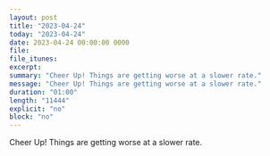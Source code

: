```yaml
---
layout: post
title: "2023-04-24"
today: "2023-04-24"
date: 2023-04-24 00:00:00 0000
file:
file_itunes:
excerpt:
summary: "Cheer Up! Things are getting worse at a slower rate."
message: "Cheer Up! Things are getting worse at a slower rate."
duration: "01:00"
length: "11444"
explicit: "no"
block: "no"
---
```

Cheer Up! Things are getting worse at a slower rate.

